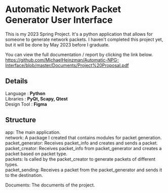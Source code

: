 # Automatic Network Packet Generator User Interface
This is my 2023 Spring Project. It's a python application that allows for someone to generate network packets. I haven't completed this project yet, but it will be done by May 2023 before I graduate.


You can view the full documentation / report by clicking the link below.
https://github.com/MichaelHeinzman/Automatic-NPG-Interface/blob/master/Documents/Project%20Proposal.pdf


## **Details**     
  Language : **Python**     
  Libraries : **PyQt, Scapy, Qtest**          
  Design Tool : **Figma**   

## **Structure**     
  app: The main application.    
    network: A package I created that contains modules for packet generation.     
      packet_generator: Receives packet_info and creates and sends a packet.     
      packet_creator: Receives packet_info from packet_generator and creates a packet based on packet type.    
      packets: Is called by the packet_creator to generate packets of different types.     
      packet_sending: Receives a packet from the packet_generator and sends it to the destination.   
  
  Documents: The documents of the project.
  
  
